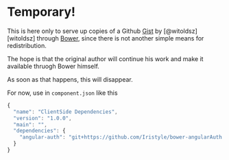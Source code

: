 # Temporary!

This is here only to serve up copies of a Github [Gist][Gist] by [@witoldsz][witoldsz]
through [Bower][Bower], since there is not another simple means for redistribution.

The hope is that the original author will continue his work and make it
available thruogh Bower himself.

As soon as that happens, this will disappear.

For now, use in `component.json` like this

```javascript
{
  "name": "ClientSide Dependencies",
  "version": "1.0.0",
  "main": "",
  "dependencies": {
    "angular-auth": "git+https://github.com/Iristyle/bower-angularAuth.git#0.0.1"
  }
}
```


[Gist]: https://gist.github.com/3111582
[@witoldsz]: https://gist.github.com/witoldsz
[Bower]: https://github.com/twitter/bower
